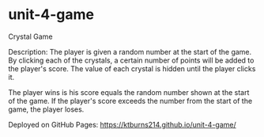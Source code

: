 # unit-4-game

Crystal Game

Description: The player is given a random number at the start of the game.  By clicking each of the crystals, a certain number of points will be added to the player's score.  The value of each crystal is hidden until the player clicks it.  

The player wins is his score equals the random number shown at the start of the game.  If the player's score exceeds the number from the start of the game, the player loses.  

Deployed on GitHub Pages: https://ktburns214.github.io/unit-4-game/ 
